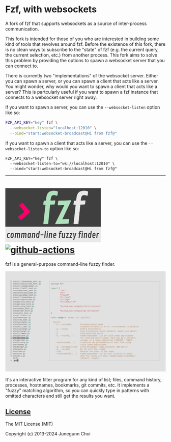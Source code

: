 # Fzf, with websockets

A fork of fzf that supports websockets as a source of inter-process communication.

This fork is intended for those of you who are interested in building some kind of tools that revolves around fzf. Before the existence of this fork, there is no clean ways to subscribe to the "state" of fzf (e.g. the current query, the current selection, etc.) from another process. This fork aims to solve this problem by providing the options to spawn a websocket server that you can connect to.

There is currently two "implementations" of the websocket server. Either you can spawn a server, or you can spawn a client that acts like a server. You might wonder, why would you want to spawn a client that acts like a server? This is partcularly useful if you want to spawn a fzf instance that connects to a websocket server right away.

If you want to spawn a server, you can use the `--websocket-listen` option like so:
```zsh
FZF_API_KEY="key" fzf \
  --websocket-listen="localhost:12010" \
  --bind="start:websocket-broadcast@Hi from fzf@"
```

If you want to spawn a client that acts like a server, you can use the `--websocket-listen-to` option like so:
```
FZF_API_KEY="key" fzf \
  --websocket-listen-to="ws://localhost:12010" \
  --bind="start:websocket-broadcast@Hi from fzf@"
```

---

<img src="https://raw.githubusercontent.com/junegunn/i/master/fzf.png" height="170" alt="fzf - a command-line fuzzy finder"> [![github-actions](https://github.com/junegunn/fzf/workflows/Test%20fzf%20on%20Linux/badge.svg)](https://github.com/junegunn/fzf/actions)
===

fzf is a general-purpose command-line fuzzy finder.

<img src="https://raw.githubusercontent.com/junegunn/i/master/fzf-preview.png" width=640>

It's an interactive filter program for any kind of list; files, command
history, processes, hostnames, bookmarks, git commits, etc. It implements
a "fuzzy" matching algorithm, so you can quickly type in patterns with omitted
characters and still get the results you want.

[License](LICENSE)
------------------

The MIT License (MIT)

Copyright (c) 2013-2024 Junegunn Choi
